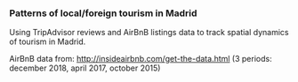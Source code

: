 ### Patterns of local/foreign tourism in Madrid

Using TripAdvisor reviews and AirBnB listings data to track spatial dynamics of tourism in Madrid.

AirBnB data from: http://insideairbnb.com/get-the-data.html (3 periods: december 2018, april 2017, october 2015)
